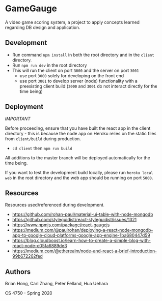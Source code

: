 # GameGauge

A video game scoring system, a project to apply concepts learned regarding DB design and application.

## Development

- Run command `npm install` in both the root directory and in the `client` directory.
- Run `npm run dev` in the root directory
- This will run the client on port `3000` and the server on port `3001`
    - use port `3000` solely for developing on the front end
    - use port `3001` to develop server (node) functionality with a preexisting client build (`3000` and `3001` do not interact directly for the time being) 

## Deployment

*IMPORTANT*

Before proceeding, ensure that you have built the react app in the client directory - this is because the node app on Heroku relies on the static files from `client/build` during production.
- `cd client` then `npm run build`

All additions to the master branch will be deployed automatically for the time being.

If you want to test the development build locally, please run `heroku local web` in the root directory and the web app should be running on port `5000`.

## Resources

Resources used/referenced during development.
- https://github.com/rohan-paul/material-ui-table-with-node-mongodb
- https://github.com/styleguidist/react-styleguidist/issues/1321
- https://www.npmjs.com/package/react-gaugejs
- https://medium.com/@paulrohan/deploying-a-react-node-mongodb-app-to-google-cloud-platforms-google-app-engine-1ba680447d59
- https://blog.cloudboost.io/learn-how-to-create-a-simple-blog-with-react-node-c05fa6889de3
- https://medium.com/@etherealm/node-and-react-a-brief-introduction-99b672262fed

## Authors

Brian Hong, Carl Zhang, Peter Felland, Hua Uehara

CS 4750 - Spring 2020

